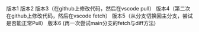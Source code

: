 版本1
版本2
版本3（在github上修改代码，然后在vscode pull）
版本4（第二次在github上修改代码，然后在vscode fetch）
版本5（从分支切换回主分支，尝试是否能正常Pull）
版本6 (再一次尝试main分支的fetch与diff方法)
